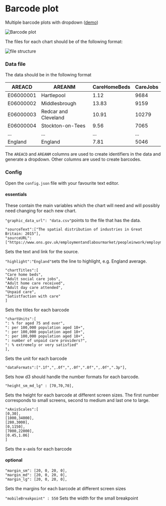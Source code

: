 # Barcode plot
Multiple barcode plots with dropdown ([demo](https://onsvisual.github.io/multiple_barcodeplot/barcode/index.html))

![Barcode plot](https://user-images.githubusercontent.com/2945099/48061368-95e65d80-e1b6-11e8-9492-0b6bf93ca9f6.png)

The files for each chart should be of the following format:

![file structure](https://user-images.githubusercontent.com/2945099/48061578-5b30f500-e1b7-11e8-9178-b56837943395.png)

### Data file
The data should be in the following format

| AREACD    | AREANM               | CareHomeBeds | CareJobs |
| --------- | -------------------- | ------------ | -------- |
| E06000001 | Hartlepool           | 1.12         | 9684     |
| E06000002 | Middlesbrough        | 13.83        | 9159     |
| E06000003 | Redcar and Cleveland | 10.91        | 10279    |
| E06000004 | Stockton-on-Tees     | 9.56         | 7065     |
| ... | ... | ... | ... |
| England | England | 7.81 |5046|



The `AREACD` and `AREANM` columns are used to create identifiers in the data and generate a dropdown. Other columns are used to create barcodes.

### Config

Open the `config.json` file with your favourite text editor. 

#### essentials

These contain the main variables which the chart will need and will possibly need changing for each new chart.

```"graphic_data_url": "data.csv"```points to the file that has the data. 



```  
"sourceText":["The spatial distribution of industries in Great Britain: 2015"],
"sourceURL":["https://www.ons.gov.uk/employmentandlabourmarket/peopleinwork/employmentandemployeetypes/articles/thespatialdistributionofindustriesingreatbritain/2015"],
```
Sets the text and link for the source.


```"highlight":"England"```sets the line to highlight, e.g. England average.


```
"chartTitles":[
"Care home beds",
"Adult social care jobs",
"Adult home care received",
"Adult day care attended",
"Unpaid care",
"Satistfaction with care"
]
```
Sets the titles for each barcode

```
"chartUnits":[
": % for aged 75 and over",
": per 100,000 population aged 18+",
": per 100,000 population aged 18+",
": per 100,000 population aged 18+",
": number of unpaid care providers?",
": % extremely or very satisfied"
],
```
Sets the unit for each barcode

```
"dataFormats":[".1f",",.0f",",.0f",".0f",",.0f",".3p"],
```
Sets how d3 should handle the number formats for each barcode.

```
"height_sm_md_lg" : [70,70,70],
```
Sets the height for each barcode at different screen sizes. The first number corresponds to small screens, second to medium and last one to large.

```
"xAxisScales":[
[0,30],
[1000,34000],
[280,3000],
[0,1150],
[7000,22000],
[0.45,1.06]
]
```
Sets the x-axis for each barcode

#### optional
```
"margin_sm": [20, 0, 20, 0],
"margin_md": [20, 0, 20, 0],
"margin_lg": [20, 0, 20, 0],
```
Sets the margins for each barcode at different screen sizes

```"mobileBreakpoint" : 550```
Sets the width for the small breakpoint